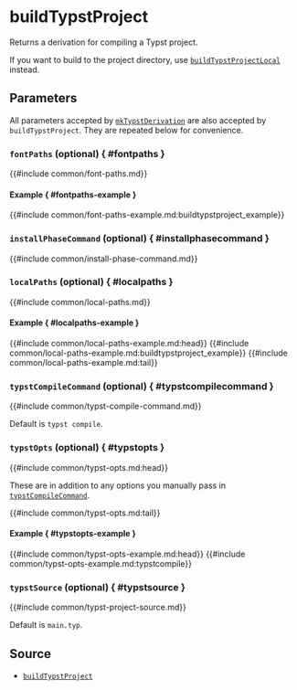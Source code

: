 # buildTypstProject

Returns a derivation for compiling a Typst project.

If you want to build to the project directory, use
[`buildTypstProjectLocal`](build-typst-project-local.md) instead.

## Parameters

All parameters accepted by
[`mkTypstDerivation`](mk-typst-derivation.md#parameters) are also accepted by
`buildTypstProject`. They are repeated below for convenience.

### `fontPaths` (optional) { #fontpaths }

{{#include common/font-paths.md}}

#### Example { #fontpaths-example }

{{#include common/font-paths-example.md:buildtypstproject_example}}

### `installPhaseCommand` (optional) { #installphasecommand }

{{#include common/install-phase-command.md}}

### `localPaths` (optional) { #localpaths }

{{#include common/local-paths.md}}

#### Example { #localpaths-example }

{{#include common/local-paths-example.md:head}}
{{#include common/local-paths-example.md:buildtypstproject_example}}
{{#include common/local-paths-example.md:tail}}

### `typstCompileCommand` (optional) { #typstcompilecommand }

{{#include common/typst-compile-command.md}}

Default is `typst compile`.

### `typstOpts` (optional) { #typstopts }

{{#include common/typst-opts.md:head}}

<!-- markdownlint-disable link-fragments -->

These are in addition to any options you manually pass in
[`typstCompileCommand`](#typstcompilecommand).

<!-- markdownlint-restore -->

{{#include common/typst-opts.md:tail}}

#### Example { #typstopts-example }

{{#include common/typst-opts-example.md:head}}
{{#include common/typst-opts-example.md:typstcompile}}

### `typstSource` (optional) { #typstsource }

{{#include common/typst-project-source.md}}

Default is `main.typ`.

## Source

- [`buildTypstProject`](https://github.com/loqusion/typix/blob/main/lib/buildTypstProject.nix)
